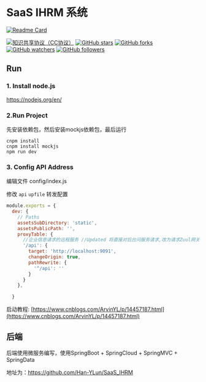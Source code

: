 # SaaS IHRM 系统

[![Readme Card](https://github-readme-stats.vercel.app/api/pin/?username=Han-YLun&repo=SaaS_IHRM_Vue)](https://github.com/Han-YLun/SaaS_IHRM_Vue)


[![知识共享协议（CC协议）](https://img.shields.io/badge/License-Creative%20Commons-DC3D24.svg)](https://creativecommons.org/licenses/by-nc-sa/4.0/deed.zh)
[![GitHub stars](https://img.shields.io/github/stars/Han-YLun/SaaS_IHRM_Vue.svg?style=flat&label=Star)](https://github.com/Han-YLun/SaaS_IHRM_Vue/stargazers)
[![GitHub forks](https://img.shields.io/github/forks/Han-YLun/SaaS_IHRM_Vue.svg?style=flat&label=Fork)](https://github.com/Han-YLun/SaaS_IHRM_Vue/fork)
[![GitHub watchers](https://img.shields.io/github/watchers/Han-YLun/SaaS_IHRM_Vue.svg?style=flat&label=Watch)](https://github.com/Han-YLun/SaaS_IHRM_Vue/watchers)
[![GitHub followers](https://img.shields.io/github/followers/Han-YLun.svg?label=%E5%85%B3%E6%B3%A8)](https://github.com/Han-YLun/SaaS_IHRM_Vue)

## Run

### 1. Install  node.js

https://nodejs.org/en/


### 2.Run Project

先安装依赖包，然后安装mockjs依赖包，最后运行

```shell
cnpm install 
cnpm install mockjs
npm run dev
```


### 3. Config API Address

编辑文件 config/index.js

修改 `api` `upfile` 转发配置

```js
module.exports = {
  dev: {
    // Paths
    assetsSubDirectory: 'static',
    assetsPublicPath: '',
    proxyTable: {
      //企业信息请求的远程服务 //Updated 将直接对后台问服务请求,改为请求Zuul网关
      '/api': {
        target: 'http://localhost:9091',
        changeOrigin: true,
        pathRewrite: {
          '^/api': ''
        }
      }
    },
  
  }
```

启动教程: [https://www.cnblogs.com/ArvinYL/p/14457187.html](https://www.cnblogs.com/ArvinYL/p/14457187.html)


## 后端

后端使用微服务编写，使用SpringBoot + SpringCloud + SpringMVC + SpringData

地址为：https://github.com/Han-YLun/SaaS_IHRM
